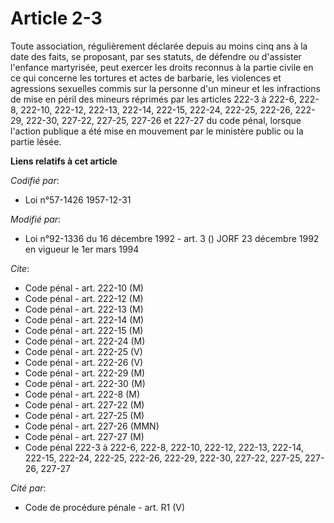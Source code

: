 # Article 2-3

Toute association, régulièrement déclarée depuis au moins cinq ans à la date des faits, se proposant, par ses statuts, de
défendre ou d'assister l'enfance martyrisée, peut exercer les droits reconnus à la partie civile en ce qui concerne les
tortures et actes de barbarie, les violences et agressions sexuelles commis sur la personne d'un mineur et les infractions de
mise en péril des mineurs réprimés par les articles 222-3 à 222-6, 222-8, 222-10, 222-12, 222-13, 222-14, 222-15, 222-24,
222-25, 222-26, 222-29, 222-30, 227-22, 227-25, 227-26 et 227-27 du code pénal, lorsque l'action publique a été mise en
mouvement par le ministère public ou la partie lésée.

**Liens relatifs à cet article**

_Codifié par_:

  - Loi n°57-1426 1957-12-31

_Modifié par_:

  - Loi n°92-1336 du 16 décembre 1992 - art. 3 () JORF 23 décembre 1992 en vigueur le 1er mars 1994

_Cite_:

  - Code pénal - art. 222-10 (M)
  - Code pénal - art. 222-12 (M)
  - Code pénal - art. 222-13 (M)
  - Code pénal - art. 222-14 (M)
  - Code pénal - art. 222-15 (M)
  - Code pénal - art. 222-24 (M)
  - Code pénal - art. 222-25 (V)
  - Code pénal - art. 222-26 (V)
  - Code pénal - art. 222-29 (M)
  - Code pénal - art. 222-30 (M)
  - Code pénal - art. 222-8 (M)
  - Code pénal - art. 227-22 (M)
  - Code pénal - art. 227-25 (M)
  - Code pénal - art. 227-26 (MMN)
  - Code pénal - art. 227-27 (M)
  - Code pénal 222-3 à 222-6, 222-8, 222-10, 222-12, 222-13, 222-14, 222-15, 222-24, 222-25, 222-26, 222-29, 222-30, 227-22, 227-25, 227-26, 227-27

_Cité par_:

  - Code de procédure pénale - art. R1 (V)
